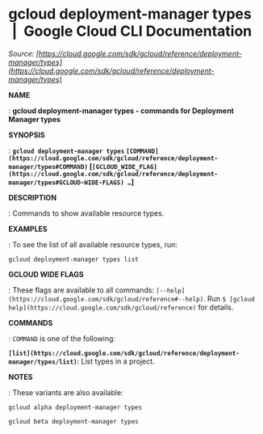 # gcloud deployment-manager types  |  Google Cloud CLI Documentation

*Source: [https://cloud.google.com/sdk/gcloud/reference/deployment-manager/types](https://cloud.google.com/sdk/gcloud/reference/deployment-manager/types)*

**NAME**

: **gcloud deployment-manager types - commands for Deployment Manager types**

**SYNOPSIS**

: **`gcloud deployment-manager types` `[COMMAND](https://cloud.google.com/sdk/gcloud/reference/deployment-manager/types#COMMAND)` [`[GCLOUD_WIDE_FLAG](https://cloud.google.com/sdk/gcloud/reference/deployment-manager/types#GCLOUD-WIDE-FLAGS) …`]**

**DESCRIPTION**

: Commands to show available resource types.

**EXAMPLES**

: To see the list of all available resource types, run:

```
gcloud deployment-manager types list
```

**GCLOUD WIDE FLAGS**

: These flags are available to all commands: `[--help](https://cloud.google.com/sdk/gcloud/reference#--help)`.
Run `$ [gcloud help](https://cloud.google.com/sdk/gcloud/reference)` for details.

**COMMANDS**

: ``COMMAND`` is one of the following:

**`[list](https://cloud.google.com/sdk/gcloud/reference/deployment-manager/types/list)`**:
List types in a project.

**NOTES**

: These variants are also available:

```
gcloud alpha deployment-manager types
```

```
gcloud beta deployment-manager types
```